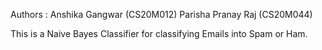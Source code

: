 Authors : 
Anshika Gangwar (CS20M012)
Parisha Pranay Raj (CS20M044)

This is a Naive Bayes Classifier for classifying Emails into Spam or Ham.
